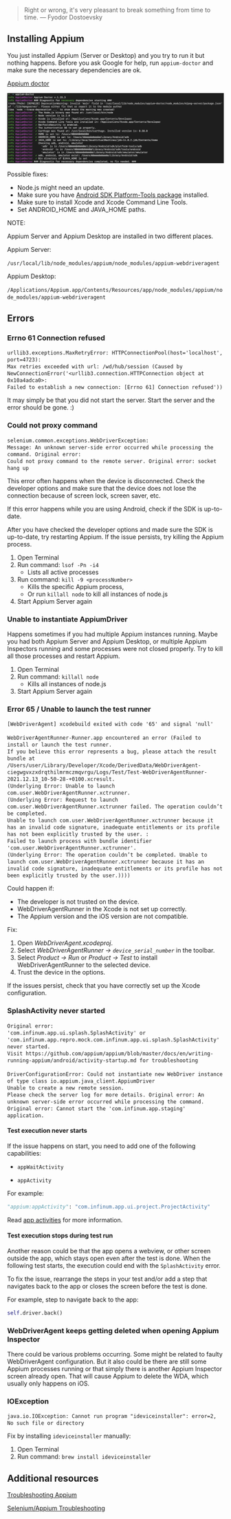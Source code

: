 > Right or wrong, it's very pleasant to break something from time to time. — Fyodor Dostoevsky

## Installing Appium

You just installed Appium (Server or Desktop) and you try to run it but nothing happens. Before you ask Google for help, run `appium-doctor` and make sure the necessary dependencies are ok.

[Appium doctor](https://github.com/appium/appium-doctor)

![troubleshooting_appium_appium_doctor.png](/img/troubleshooting_appium_appium_doctor.png)

Possible fixes:

- Node.js might need an update.
- Make sure you have [Android SDK Platform-Tools package](https://developer.android.com/studio/command-line/adb) installed.
- Make sure to install Xcode and Xcode Command Line Tools.
- Set ANDROID_HOME and JAVA_HOME paths.


NOTE:

Appium Server and Appium Desktop are installed in two different places.

Appium Server: 

`/usr/local/lib/node_modules/appium/node_modules/appium-webdriveragent`

Appium Desktop: 

`/Applications/Appium.app/Contents/Resources/app/node_modules/appium/node_modules/appium-webdriveragent`


## Errors

### Errno 61 Connection refused

```
urllib3.exceptions.MaxRetryError: HTTPConnectionPool(host='localhost', port=4723): 
Max retries exceeded with url: /wd/hub/session (Caused by NewConnectionError('<urllib3.connection.HTTPConnection object at 0x10a4adca0>: 
Failed to establish a new connection: [Errno 61] Connection refused'))
```

It may simply be that you did not start the server. Start the server and the error should be gone. :)


### Could not proxy command

```
selenium.common.exceptions.WebDriverException: 
Message: An unknown server-side error occurred while processing the command. Original error: 
Could not proxy command to the remote server. Original error: socket hang up
```

This error often happens when the device is disconnected. Check the developer options and make sure that the device does not lose the connection because of screen lock, screen saver, etc.

If this error happens while you are using Android, check if the SDK is up-to-date.

After you have checked the developer options and made sure the SDK is up-to-date, try restarting Appium. If the issue persists, try killing the Appium process.

1. Open Terminal
2. Run command: `lsof -Pn -i4`
    - Lists all active processes
3. Run command: `kill -9 <processNumber>` 
    - Kills the specific Appium process, 
    - Or run `killall node` to kill all instances of node.js
4. Start Appium Server again


### Unable to instantiate AppiumDriver

Happens sometimes if you had multiple Appium instances running. Maybe you had both Appium Server and Appium Desktop, or multiple Appium Inspectors running and some processes were not closed properly. Try to kill all those processes and restart Appium.

1. Open Terminal
2. Run command: `killall node`
    - Kills all instances of node.js
3. Start Appium Server again


### Error 65 / Unable to launch the test runner

```
[WebDriverAgent] xcodebuild exited with code '65' and signal 'null'

WebDriverAgentRunner-Runner.app encountered an error (Failed to install or launch the test runner. 
If you believe this error represents a bug, please attach the result bundle at /Users/user/Library/Developer/Xcode/DerivedData/WebDriverAgent-ciegwgvxzxdrqthilmrmczmqvrgu/Logs/Test/Test-WebDriverAgentRunner-2021.12.13_10-50-28-+0100.xcresult. 
(Underlying Error: Unable to launch com.user.WebDriverAgentRunner.xctrunner. 
(Underlying Error: Request to launch com.user.WebDriverAgentRunner.xctrunner failed. The operation couldn’t be completed. 
Unable to launch com.user.WebDriverAgentRunner.xctrunner because it has an invalid code signature, inadequate entitlements or its profile has not been explicitly trusted by the user. : 
Failed to launch process with bundle identifier 'com.user.WebDriverAgentRunner.xctrunner'. 
(Underlying Error: The operation couldn’t be completed. Unable to launch com.user.WebDriverAgentRunner.xctrunner because it has an invalid code signature, inadequate entitlements or its profile has not been explicitly trusted by the user.))))
```

Could happen if:

- The developer is not trusted on the device.
- WebDriverAgentRunner in the Xcode is not set up correctly.
- The Appium version and the iOS version are not compatible.


Fix:

1. Open _WebDriverAgent.xcodeproj_.
2. Select _WebDriverAgentRunner -> `device_serial_number`_ in the toolbar.
3. Select _Product -> Run_ or _Product -> Test_ to install WebDriverAgentRunner to the selected device.
4. Trust the device in the options.

If the issues persist, check that you have correctly set up the Xcode configuration.


### SplashActivity never started

```
Original error: 
'com.infinum.app.ui.splash.SplashActivity' or 'com.infinum.app.repro.mock.com.infinum.app.ui.splash.SplashActivity' never started. 
Visit https://github.com/appium/appium/blob/master/docs/en/writing-running-appium/android/activity-startup.md for troubleshooting

DriverConfigurationError: Could not instantiate new WebDriver instance of type class io.appium.java_client.AppiumDriver 
Unable to create a new remote session. 
Please check the server log for more details. Original error: An unknown server-side error occurred while processing the command. 
Original error: Cannot start the 'com.infinum.app.staging' application. 
```


#### Test execution never starts

If the issue happens on start, you need to add one of the following capabilities:

- `appWaitActivity`

- `appActivity`

For example:

````python
"appium:appActivity": "com.infinum.app.ui.project.ProjectActivity"
````

Read [app activities](https://appium.io/docs/en/writing-running-appium/android/activity-startup/) for more information.

#### Test execution stops during test run

Another reason could be that the app opens a webview, or other screen outside the app, which stays open even after the test is done. When the following test starts, the execution could end with the `SplashActivity` error.

To fix the issue, rearrange the steps in your test and/or add a step that navigates back to the app or closes the screen before the test is done.

For example, step to navigate back to the app:

````python
self.driver.back()
````


### WebDriverAgent keeps getting deleted when opening Appium Inspector

There could be various problems occurring. Some might be related to faulty WebDriverAgent configuration. But it also could be there are still some Appium processes running or that simply there is another Appium Inspector screen already open. That will cause Appium to delete the WDA, which usually only happens on iOS.


### IOException

```
java.io.IOException: Cannot run program "ideviceinstaller": error=2, No such file or directory
```

Fix by installing `ideviceinstaller` manually:

1. Open Terminal
2. Run command: `brew install ideviceinstaller`


## Additional resources

[Troubleshooting Appium](https://appium.io/docs/en/writing-running-appium/other/troubleshooting/)

[Selenium/Appium Troubleshooting](https://developers.perfectomobile.com/pages/viewpage.action?pageId=19170351)
